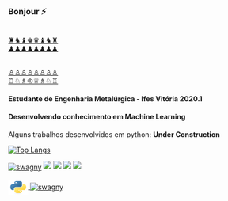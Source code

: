 ### Bonjour  ⚡

<a href = "https://lichess.org/@/OverDragon" target="_blank">

<br/>♜♞♝♚♛♝♞♜
<br/>♟♟♟♟♟♟♟♟

<br/>♙♙♙♙♙♙♙♙
<br/>♖♘♗♔♕♗♘♖

</a>

#### Estudante de Engenharia Metalúrgica - Ifes Vitória  2020.1

#### Desenvolvendo conhecimento em Machine Learning

Alguns trabalhos desenvolvidos em python:
****Under Construction****

[![Top Langs](https://github-readme-stats.vercel.app/api/top-langs/?username=braiansmarzaro&layout=compact)](https://github.com/braiansmarzaro/github-readme-stats)

<div>
  <a href = "https://lichess.org/@/OverDragon" target="_blank"><img align="center" alt="swagny" height="100" width="120" src="https://lichess1.org/assets/logo/lichess-pad12.svg" alt="logo" class="sc-csTbgd eNEvTA"></a>
  <a href="https://instagram.com/deivid.chess" target="_blank"><img src="https://img.shields.io/badge/-Instagram-%23E4405F?style=for-the-badge&logo=instagram&logoColor=white" target="_blank"></a>
 	<a href="https://www.twitch.tv/deividchess" target="_blank"><img src="https://img.shields.io/badge/Twitch-9146FF?style=for-the-badge&logo=twitch&logoColor=white" target="_blank"></a>
  <a href = "mailto:deividbraian5@gmail.com"><img src="https://img.shields.io/badge/-Gmail-%23333?style=for-the-badge&logo=gmail&logoColor=white" target="_blank"></a>
  <a href="https://www.linkedin.com/in/deividsmarzaro" target="_blank"><img src="https://img.shields.io/badge/-LinkedIn-%230077B5?style=for-the-badge&logo=linkedin&logoColor=white" target="_blank"></a> 
 
  
 
</div>

<div style="display: inline_block"><br>
 <a href = "https://www.codewars.com/users/BraianSmarzaro" target="_blank"><img align="center" alt="Braian-Python" height="30" width="40" src="https://raw.githubusercontent.com/devicons/devicon/master/icons/python/python-original.svg">
 <img align="center" alt="swagny" height="30" width="120" src="http://ForTheBadge.com/images/badges/built-with-swag.svg">
</div>
<!--

![Snake animation](https://github.com/braiansmarzaro/braiansmarzaro/blob/output/github-contribution-grid-snake.svg)

[![Readme Card](https://github-readme-stats.vercel.app/api/pin/?username=braiansmarzaro&repo=github-readme-stats)](https://github.com/braiansmarzaro/github-readme-stats)

[![Braian's GitHub stats](https://github-readme-stats.vercel.app/api?username=braiansmarzaro)](https://github.com/braiansmarzaro/github-readme-stats)

Here are some ideas to get you started:

- 🔭 I’m currently working on ...
- 🌱 I’m currently learning ...
- 👯 I’m looking to collaborate on ...
- 🤔 I’m looking for help with ...
- 💬 Ask me about ...
- 📫 How to reach me: ...
- 😄 Pronouns: ...
- ⚡ Fun fact: ...
-->
